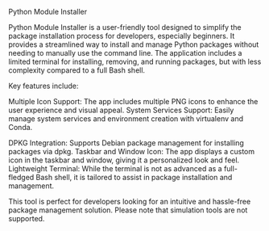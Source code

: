 Python Module Installer

Python Module Installer is a user-friendly tool designed to simplify the package installation process for developers, especially beginners. It provides a streamlined way to install and manage Python packages without needing to manually use the command line. The application includes a limited terminal for installing, removing, and running packages, but with less complexity compared to a full Bash shell.

Key features include:

 Multiple Icon Support: The app includes multiple PNG icons to enhance the user experience and visual appeal.
 System Services Support: Easily manage system services and environment creation with virtualenv and Conda.

 DPKG Integration: Supports Debian package management for installing packages via dpkg.
 Taskbar and Window Icon: The app displays a custom icon in the taskbar and window, giving it a personalized look and feel.
 Lightweight Terminal: While the terminal is not as advanced as a full-fledged Bash shell, it is tailored to assist in package installation and management.
    

This tool is perfect for developers looking for an intuitive and hassle-free package management solution. Please note that simulation tools are not supported.
